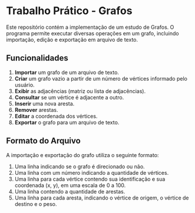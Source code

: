 # Trabalho Prático - Grafos

Este repositório contém a implementação de um estudo de Grafos. O programa permite executar diversas operações em um grafo, incluindo importação, edição e exportação em arquivo de texto.

## Funcionalidades

1. **Importar** um grafo de um arquivo de texto.  
2. **Criar** um grafo vazio a partir de um número de vértices informado pelo usuário.  
3. **Exibir** as adjacências (matriz ou lista de adjacências).  
4. **Consultar** se um vértice é adjacente a outro.  
5. **Inserir** uma nova aresta.  
6. **Remover** arestas.  
7. **Editar** a coordenada dos vértices.  
8. **Exportar** o grafo para um arquivo de texto.  

## Formato do Arquivo

A importação e exportação do grafo utiliza o seguinte formato:

1. Uma linha indicando se o grafo é direcionado ou não.  
2. Uma linha com um número indicando a quantidade de vértices.  
3. Uma linha para cada vértice contendo sua identificação e sua coordenada (x, y), em uma escala de 0 a 100.  
4. Uma linha contendo a quantidade de arestas.  
5. Uma linha para cada aresta, indicando o vértice de origem, o vértice de destino e o peso.  
